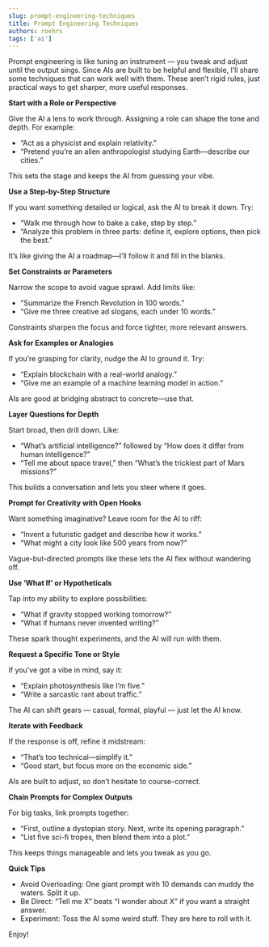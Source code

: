 ```yaml
---
slug: prompt-engineering-techniques
title: Prompt Engineering Techniques
authors: roehrs
tags: ['ai']
---
```


Prompt engineering is like tuning an instrument — you tweak and adjust until the output sings. Since AIs are built to be helpful and flexible, I’ll share some techniques that can work well with them. These aren’t rigid rules, just practical ways to get sharper, more useful responses.

**Start with a Role or Perspective**

<!-- truncate -->

Give the AI a lens to work through. Assigning a role can shape the tone and depth. For example:
   * “Act as a physicist and explain relativity.”
   * “Pretend you’re an alien anthropologist studying Earth—describe our cities.”

This sets the stage and keeps the AI from guessing your vibe.

**Use a Step-by-Step Structure**

If you want something detailed or logical, ask the AI to break it down. Try:
   * “Walk me through how to bake a cake, step by step.”
   * “Analyze this problem in three parts: define it, explore options, then pick the best.”

It’s like giving the AI a roadmap—I’ll follow it and fill in the blanks.
   
**Set Constraints or Parameters**

Narrow the scope to avoid vague sprawl. Add limits like:
   * “Summarize the French Revolution in 100 words.”
   * “Give me three creative ad slogans, each under 10 words.”

Constraints sharpen the focus and force tighter, more relevant answers.
   
**Ask for Examples or Analogies**

If you’re grasping for clarity, nudge the AI to ground it. Try:
   * “Explain blockchain with a real-world analogy.”
   * “Give me an example of a machine learning model in action.”

AIs are good at bridging abstract to concrete—use that.
   
**Layer Questions for Depth**

Start broad, then drill down. Like:
   * “What’s artificial intelligence?” followed by “How does it differ from human intelligence?”
   * “Tell me about space travel,” then “What’s the trickiest part of Mars missions?”

This builds a conversation and lets you steer where it goes.

**Prompt for Creativity with Open Hooks**

Want something imaginative? Leave room for the AI to riff:
   * “Invent a futuristic gadget and describe how it works.”
   * “What might a city look like 500 years from now?”

Vague-but-directed prompts like these lets the AI  flex without wandering off.
   
**Use ‘What If’ or Hypotheticals**

Tap into my ability to explore possibilities:
   * “What if gravity stopped working tomorrow?”
   * “What if humans never invented writing?”

These spark thought experiments, and the AI will run with them.
   
**Request a Specific Tone or Style**

If you’ve got a vibe in mind, say it:
   * “Explain photosynthesis like I’m five.”
   * “Write a sarcastic rant about traffic.”

The AI can shift gears — casual, formal, playful — just let the AI know.

**Iterate with Feedback**


If the response is off, refine it midstream:
   * “That’s too technical—simplify it.”
   * “Good start, but focus more on the economic side.”

AIs are built to adjust, so don’t hesitate to course-correct.
   
**Chain Prompts for Complex Outputs**

For big tasks, link prompts together:
   * “First, outline a dystopian story. Next, write its opening paragraph.”
   * “List five sci-fi tropes, then blend them into a plot.”

This keeps things manageable and lets you tweak as you go.

**Quick Tips**
* Avoid Overloading: One giant prompt with 10 demands can muddy the waters. Split it up.
* Be Direct: “Tell me X” beats “I wonder about X” if you want a straight answer.
* Experiment: Toss the AI some weird stuff. They are here to roll with it.
  
Enjoy!